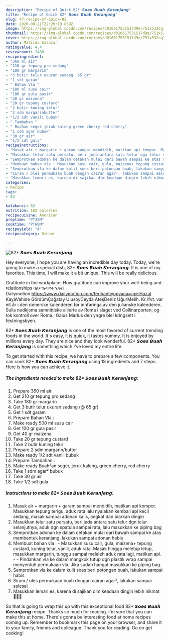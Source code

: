 ```yaml
---
description: "Recipe of Quick 82* 𝙎𝙤𝙚𝙨 𝘽𝙪𝙖𝙝 𝙆𝙚𝙧𝙖𝙣𝙟𝙖𝙣𝙜"
title: "Recipe of Quick 82* 𝙎𝙤𝙚𝙨 𝘽𝙪𝙖𝙝 𝙆𝙚𝙧𝙖𝙣𝙟𝙖𝙣𝙜"
slug: 47-recipe-of-quick-82
date: 2020-09-21T22:29:10.859Z
image: https://img-global.cpcdn.com/recipes/d016617531517d9e/751x532cq70/82-𝙎𝙤𝙚𝙨-𝘽𝙪𝙖𝙝-𝙆𝙚𝙧𝙖𝙣𝙟𝙖𝙣𝙜-foto-resep-utama.jpg
thumbnail: https://img-global.cpcdn.com/recipes/d016617531517d9e/751x532cq70/82-𝙎𝙤𝙚𝙨-𝘽𝙪𝙖𝙝-𝙆𝙚𝙧𝙖𝙣𝙟𝙖𝙣𝙜-foto-resep-utama.jpg
cover: https://img-global.cpcdn.com/recipes/d016617531517d9e/751x532cq70/82-𝙎𝙤𝙚𝙨-𝘽𝙪𝙖𝙝-𝙆𝙚𝙧𝙖𝙣𝙟𝙖𝙣𝙜-foto-resep-utama.jpg
author: Matilda Salazar
ratingvalue: 4.4
reviewcount: 2480
recipeingredient:
- "360 ml air"
- "210 gr tepung pro sedang"
- "180 gr margarin"
- "3 butir telur ukuran sedang  65 gr"
- "1 sdt garam"
- " Bahan Vla "
- "500 ml susu cair"
- "100 gr gula pasir"
- "40 gr maizena"
- "20 gr tepung custard"
- "2 butir kuning telur"
- "2 sdm margarinbutter"
- "1/2 sdt vanili bubuk"
- " Tambahan "
- " Buahan seger jeruk kaleng green cherry red cherry"
- "1 sdm agar bubuk"
- "30 gr air"
- "1/2 sdt gula"
recipeinstructions:
- "Masak air + margarin + garam sampai mendidih, matikan api kompor. Masukkan tepung terigu, aduk rata lalu nyalakan kembali api kecil sedang, masak sampai adonan kalis, angkat dan biarkan dingin"
- "Masukkan telur satu persatu, beri jeda antara satu telur dgn telur selanjutnya, aduk dgn spatula sampai rata, lalu masukkan ke piping bag"
- "Semprotkan adonan ke dalam cetakan mulai dari bawah sampai ke atas membentuk keranjang, lakukan sampai adonan habis"
- "Membuat bahan vla : Masukkan susu cair, gula, maizena+ tepung custard, kuning telur, vanili, aduk rata. Masak hingga meletup letup, masukkan margarin, tunggu sampai meleleh aduk rata lagi, matikan api.   Pindahkan vla ke dalam mangkok tutup dgn plastik wrap sampai menyentuh permukaan vla. Jika sudah hangat masukkan ke piping bag."
- "Semprotkan vla ke dalam kulit soes beri potongan buah, lakukan sampai habis"
- "Siram / oles permukaan buah dengan cairan agar², lakukan sampai selesai"
- "Masukkan lemari es, karena di sajikan dlm keadaan dingin lebih nikmat 👌🏻😋"
categories:
- Recipe
tags:
- 82

katakunci: 82 
nutrition: 182 calories
recipecuisine: American
preptime: "PT38M"
cooktime: "PT60M"
recipeyield: "4"
recipecategory: Dinner

---
```



![82* 𝙎𝙤𝙚𝙨 𝘽𝙪𝙖𝙝 𝙆𝙚𝙧𝙖𝙣𝙟𝙖𝙣𝙜](https://img-global.cpcdn.com/recipes/d016617531517d9e/751x532cq70/82-𝙎𝙤𝙚𝙨-𝘽𝙪𝙖𝙝-𝙆𝙚𝙧𝙖𝙣𝙟𝙖𝙣𝙜-foto-resep-utama.jpg)

Hey everyone, I hope you are having an incredible day today. Today, we're going to make a special dish, 82* 𝙎𝙤𝙚𝙨 𝘽𝙪𝙖𝙝 𝙆𝙚𝙧𝙖𝙣𝙟𝙖𝙣𝙜. It is one of my favorites. This time, I will make it a bit unique. This will be really delicious.

Gratitude in the workplace: How gratitude can improve your well-being and relationships ባለሥልጣናቱ ሂሳብ Dailymotion:https://www.dailymotion.com/ferihaetiyopyacaውሰድ:Hazal KayaVahide GördümÇağatay UlusoyCeyda AteşDeniz UğurMelih. Kr./fvt. var eit år i den romerske kalenderen før innføringa av den julianske kalenderen. Sulla nedkjema samnittiske allierte av Roma i slaget ved Collinarporten, og tok kontroll over Roma.; Gaius Marius den yngre blei kringsett i festningsbyen.

82* 𝙎𝙤𝙚𝙨 𝘽𝙪𝙖𝙝 𝙆𝙚𝙧𝙖𝙣𝙟𝙖𝙣𝙜 is one of the most favored of current trending foods in the world. It's easy, it is quick, it tastes yummy. It is enjoyed by millions every day. They are nice and they look wonderful. 82* 𝙎𝙤𝙚𝙨 𝘽𝙪𝙖𝙝 𝙆𝙚𝙧𝙖𝙣𝙟𝙖𝙣𝙜 is something which I've loved my entire life.


To get started with this recipe, we have to prepare a few components. You can cook 82* 𝙎𝙤𝙚𝙨 𝘽𝙪𝙖𝙝 𝙆𝙚𝙧𝙖𝙣𝙟𝙖𝙣𝙜 using 18 ingredients and 7 steps. Here is how you can achieve it.

<!--inarticleads1-->

##### The ingredients needed to make 82* 𝙎𝙤𝙚𝙨 𝘽𝙪𝙖𝙝 𝙆𝙚𝙧𝙖𝙣𝙟𝙖𝙣𝙜:

1. Prepare 360 ml air
1. Get 210 gr tepung pro sedang
1. Take 180 gr margarin
1. Get 3 butir telur ukuran sedang (@ 65 gr)
1. Get 1 sdt garam
1. Prepare  Bahan Vla :
1. Make ready 500 ml susu cair
1. Get 100 gr gula pasir
1. Get 40 gr maizena
1. Take 20 gr tepung custard
1. Take 2 butir kuning telur
1. Prepare 2 sdm margarin/butter
1. Make ready 1/2 sdt vanili bubuk
1. Prepare  Tambahan :
1. Make ready  Buah²an seger, jeruk kaleng, green cherry, red cherry
1. Take 1 sdm agar² bubuk
1. Take 30 gr air
1. Take 1/2 sdt gula




<!--inarticleads2-->

##### Instructions to make 82* 𝙎𝙤𝙚𝙨 𝘽𝙪𝙖𝙝 𝙆𝙚𝙧𝙖𝙣𝙟𝙖𝙣𝙜:

1. Masak air + margarin + garam sampai mendidih, matikan api kompor. Masukkan tepung terigu, aduk rata lalu nyalakan kembali api kecil sedang, masak sampai adonan kalis, angkat dan biarkan dingin
1. Masukkan telur satu persatu, beri jeda antara satu telur dgn telur selanjutnya, aduk dgn spatula sampai rata, lalu masukkan ke piping bag
1. Semprotkan adonan ke dalam cetakan mulai dari bawah sampai ke atas membentuk keranjang, lakukan sampai adonan habis
1. Membuat bahan vla : - Masukkan susu cair, gula, maizena+ tepung custard, kuning telur, vanili, aduk rata. Masak hingga meletup letup, masukkan margarin, tunggu sampai meleleh aduk rata lagi, matikan api.  -  - Pindahkan vla ke dalam mangkok tutup dgn plastik wrap sampai menyentuh permukaan vla. Jika sudah hangat masukkan ke piping bag.
1. Semprotkan vla ke dalam kulit soes beri potongan buah, lakukan sampai habis
1. Siram / oles permukaan buah dengan cairan agar², lakukan sampai selesai
1. Masukkan lemari es, karena di sajikan dlm keadaan dingin lebih nikmat 👌🏻😋




So that is going to wrap this up with this exceptional food 82* 𝙎𝙤𝙚𝙨 𝘽𝙪𝙖𝙝 𝙆𝙚𝙧𝙖𝙣𝙟𝙖𝙣𝙜 recipe. Thanks so much for reading. I'm sure that you can make this at home. There's gonna be interesting food at home recipes coming up. Remember to bookmark this page on your browser, and share it to your family, friends and colleague. Thank you for reading. Go on get cooking!
